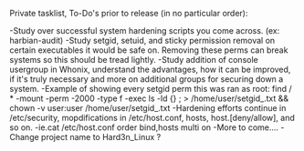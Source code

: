 Private tasklist, To-Do's prior to release (in no particular order):

-Study over successful system hardening scripts you come across. (ex: harbian-audit)
-Study setgid, setuid, and sticky permission removal on certain executables it would be safe on.
Removing these perms can break systems so this should be tread lightly.
-Study addition of console usergroup in Whonix, understand the advantages, how it can be improved,
if it's truly necessary  and more on additional groups for securing down a system.
-Example of showing every setgid perm this was ran as root:
find / * -mount -perm -2000 -type f -exec ls -ld {} \; > /home/user/setgid_.txt && chown -v user:user /home/user/setgid_.txt
-Hardening efforts continue in /etc/security, mopdifications in /etc/host.conf, hosts, host.[deny/allow], and so on.
-ie.cat /etc/host.conf
order bind,hosts
multi on
-More to come....
-Change project name to Hard3n_Linux ?
